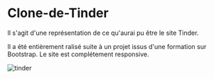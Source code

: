 # Clone-de-Tinder
Il s'agit d'une représentation de ce qu'aurai pu être le site Tinder.

Il a été entièrement ralisé suite à un projet issus d'une formation sur Bootstrap.
Le site est complétement responsive.

![tinder](https://user-images.githubusercontent.com/61229701/140045543-d301a221-a96c-42af-abff-4bbcbe0530b7.jpg)
